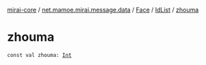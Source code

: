 [mirai-core](../../../index.md) / [net.mamoe.mirai.message.data](../../index.md) / [Face](../index.md) / [IdList](index.md) / [zhouma](./zhouma.md)

# zhouma

`const val zhouma: `[`Int`](https://kotlinlang.org/api/latest/jvm/stdlib/kotlin/-int/index.html)